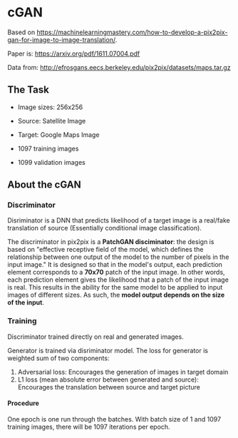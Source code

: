 # cGAN

Based on https://machinelearningmastery.com/how-to-develop-a-pix2pix-gan-for-image-to-image-translation/.

Paper is: https://arxiv.org/pdf/1611.07004.pdf

Data from: http://efrosgans.eecs.berkeley.edu/pix2pix/datasets/maps.tar.gz

## The Task
- Image sizes: 256x256
- Source: Satellite Image
- Target: Google Maps Image

- 1097 training images
- 1099 validation images

## About the cGAN

### Discriminator
Disriminator is a DNN that predicts likelihood of a target image is a real/fake translation of source (Essentially conditional image classification).

The discriminator in pix2pix is a __PatchGAN disciminator__: the design is based on "effective receptive field of the model, which defines the relationship between one output of the model to the number of pixels in the input image." It is designed so that in the model's output, each prediction element corresponds to a __70x70__ patch of the input image. In other words, each prediction element gives the likelihood that a patch of the input image is real. This results in the ability for the same model to be applied to input images of different sizes. As such, the __model output depends on the size of the input__.

### Training
Discriminator trained directly on real and generated images. 

Generator is trained via disriminator model. The loss for generator is weighted sum of two components:
1. Adversarial loss: Encourages the generation of images in target domain
2. L1 loss (mean absolute error between generated and source): Encourages the translation between source and target picture

#### Procedure
One epoch is one run through the batches. With batch size of 1 and 1097 training images, there will be 1097 iterations per epoch.
